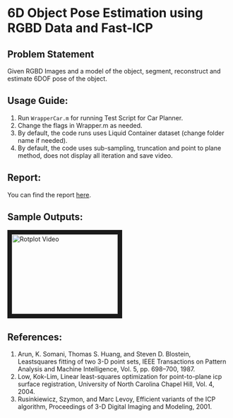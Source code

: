 # 6D Object Pose Estimation using RGBD Data and Fast-ICP

## Problem Statement
Given RGBD Images and a model of the object, segment, reconstruct and estimate 6DOF pose of the object.

## Usage Guide:
1. Run `WrapperCar.m` for running Test Script for Car Planner.
2. Change the flags in Wrapper.m as needed.
3. By default, the code runs uses Liquid Container dataset (change folder name if needed).
4. By default, the code uses sub-sampling, truncation and point to plane method, does not display all iteration and save video.

## Report:
You can find the report [here](Report/ESE650Project6.pdf).

## Sample Outputs:
<a href="http://www.youtube.com/watch?feature=player_embedded&v=41MlKuzzLKk
" target="_blank"><img src="http://img.youtube.com/vi/41MlKuzzLKk/0.jpg" 
alt="Rotplot Video" width="240" height="180" border="10" /></a>

## References:
1. Arun, K. Somani, Thomas S. Huang, and Steven D. Blostein, Leastsquares
fitting of two 3-D point sets, IEEE Transactions on Pattern
Analysis and Machine Intelligence, Vol. 5, pp. 698–700, 1987.
2. Low, Kok-Lim, Linear least-squares optimization for point-to-plane
icp surface registration, University of North Carolina Chapel Hill,
Vol. 4, 2004.
3. Rusinkiewicz, Szymon, and Marc Levoy, Efficient variants of the ICP
algorithm, Proceedings of 3-D Digital Imaging and Modeling, 2001.

